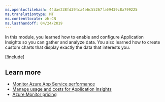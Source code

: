 ```yaml
---
ms.openlocfilehash: 44dae238fd394ca4e6c55267fa09439c8a799225
ms.translationtype: MT
ms.contentlocale: zh-CN
ms.lasthandoff: 04/24/2019
---
```

In this module, you learned how to enable and configure Application Insights so you can gather and analyze data. You also learned how to create custom charts that display exactly the data that interests you. 

[!include[](../../../includes/azure-sandbox-cleanup.md)]

## <a name="learn-more"></a>Learn more

- [Monitor Azure App Service performance](https://docs.microsoft.com/azure/azure-monitor/app/azure-web-apps)
- [Manage usage and costs for Application Insights](https://docs.microsoft.com/azure/azure-monitor/app/pricing)
- [Azure Monitor pricing](https://azure.microsoft.com/pricing/details/monitor/)
